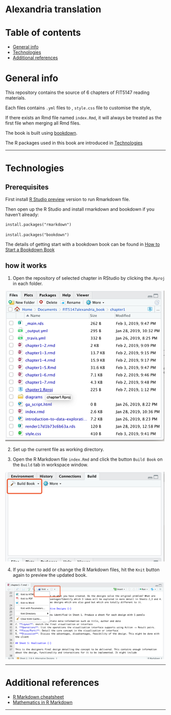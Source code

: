 # Alexandria translation


# Table of contents
* [General info](#general-info)
* [Technologies](#technologies)
* [Additional references](#additional-references)



# General info

This repository contains the source of 6 chapters of FIT5147 reading materials.

Each files contains `.yml` files to , `style.css` file to customise the style, 

If there exists an Rmd file named `index.Rmd`, it will always be treated as the first file when merging all Rmd files.



The book is built using [bookdown](https://github.com/rstudio/bookdown).

The R packages used in this book are introduced in [Technologies](#technologies)

***


# Technologies

## Prerequisites

First install [R Studio preview](https://www.rstudio.com/products/rstudio/download/preview/) version to run Rmarkdown file.

Then open up the R Studio and install rmarkdown and bookdown if you haven’t already:

```{}
install.packages("rmarkdown")

install.packages("bookdown")
```

The details of getting start with a bookdown book can be found in [How to Start a Bookdown Book](http://seankross.com/2016/11/17/How-to-Start-a-Bookdown-Book.html)


## how it works

1. Open the repository of selected chapter in RStudio by clicking the`.Rproj` in each folder. 
<img src="readme_images/openRepo.png" width="500"/>

2. Set up the current file as working directory.

3. Open the R Markdown file `index.Rmd` and click the button `Build Book` on the `Build` tab in workspace window.
<img src="readme_images/buildBook.png" width="500"/>

4. If you want to add or change the R Markdown files, hit the `Knit` button again to preview the updated book.
<img src="readme_images/knit.png" width="500"/>

***


# Additional references

* [R Markdown cheatsheet](http://www.utstat.toronto.edu/reid/sta2201s/rmarkdown-reference.pdf)
* [Mathematics in R Markdown](https://www.calvin.edu/~rpruim/courses/s341/S17/from-class/MathinRmd.html)



***


